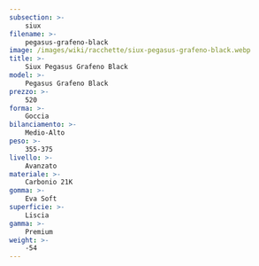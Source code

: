```yaml
---
subsection: >-
    siux
filename: >-
    pegasus-grafeno-black
image: /images/wiki/racchette/siux-pegasus-grafeno-black.webp
title: >-
    Siux Pegasus Grafeno Black
model: >-
    Pegasus Grafeno Black
prezzo: >-
    520
forma: >-
    Goccia
bilanciamento: >-
    Medio-Alto
peso: >-
    355-375
livello: >-
    Avanzato
materiale: >-
    Carbonio 21K
gomma: >-
    Eva Soft
superficie: >-
    Liscia
gamma: >-
    Premium
weight: >-
    -54
---
```

